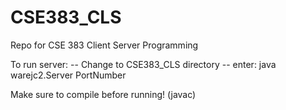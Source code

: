 # CSE383_CLS
Repo for CSE 383 Client Server Programming

To run server:
-- Change to CSE383_CLS directory
-- enter: java warejc2.Server PortNumber

Make sure to compile before running! (javac)



